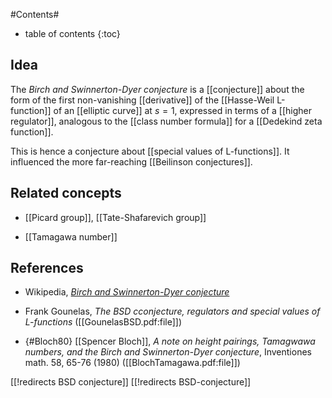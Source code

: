 
#Contents#
* table of contents
{:toc}

## Idea

The _Birch and Swinnerton-Dyer conjecture_ is a [[conjecture]] about the form of the first non-vanishing [[derivative]] of the [[Hasse-Weil L-function]] of an [[elliptic curve]] at $s= 1$, expressed in terms of a [[higher regulator]], analogous to the [[class number formula]] for a [[Dedekind zeta function]].

This is hence a conjecture about [[special values of L-functions]]. It influenced the more far-reaching [[Beilinson conjectures]].

## Related concepts

* [[Picard group]], [[Tate-Shafarevich group]]

* [[Tamagawa number]]

## References

* Wikipedia, _[Birch and Swinnerton-Dyer conjecture](http://en.wikipedia.org/wiki/Birch_and_Swinnerton-Dyer_conjecture)_

* Frank Gounelas, _The BSD cconjecture, regulators and special values of L-functions_ ([[GounelasBSD.pdf:file]])

* {#Bloch80} [[Spencer Bloch]], _A note on height pairings, Tamagwawa numbers, and the Birch and Swinnerton-Dyer conjecture_, Inventiones math. 58, 65-76 (1980) ([[BlochTamagawa.pdf:file]])

[[!redirects BSD conjecture]]
[[!redirects BSD-conjecture]]
